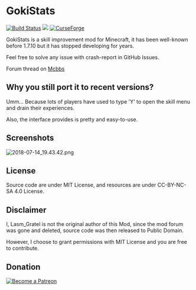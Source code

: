 # GokiStats

[![Build Status](https://travis-ci.org/InfinityStudio/GokiStats.svg?branch=master)](https://travis-ci.org/InfinityStudio/GokiStats)
![](https://img.shields.io/github/downloads/InfinityStudio/GokiStats/total.svg)
[![CurseForge](http://cf.way2muchnoise.eu/298141.svg)](https://minecraft.curseforge.com/projects/gokistats)

GokiStats is a skill improvement mod for Minecraft, it has been well-known before 1.7.10 but it has stopped developing for years.

Feel free to solve any issue with crash-report in GitHub Issues.

Forum thread on [Mcbbs](http://www.mcbbs.net/thread-805910-1-1.html)

## Why you still port it to recent versions?

Umm... Because lots of players have used to type 'Y' to open the skill menu and drain their experiences.

Also, the interface provides is pretty and easy-to-use.

## Screenshots

![2018-07-14_19.43.42.png](https://i.loli.net/2018/07/14/5b49e762d2305.png)

## License

Source code are under MIT License, and resources are under CC-BY-NC-SA 4.0 License.

## Disclaimer

I, Lasm_Gratel is not the original author of this Mod, since the mod forum was gone and deleted, source code was then released to Public Domain.

However, I choose to grant permissions with MIT License and you are free to contribute.

## Donation

[![Become a Patreon](https://c5.patreon.com/external/logo/become_a_patron_button.png)](https://www.patreon.com/bePatron?u=10845019)